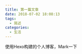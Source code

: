 ```yaml
---
title: 第一篇文章
date: 2018-07-02 18:08:13
tags:
  - 简述
categories:
  - 生活
---
```


使用Hexo构建的个人博客，Mark一下
